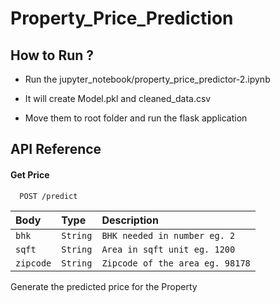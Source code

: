 # Property_Price_Prediction


## How to Run ?

- Run the jupyter_notebook/property_price_predictor-2.ipynb

- It will create Model.pkl and cleaned_data.csv 
- Move them to root folder and run the flask application 


## API Reference



#### Get Price

```http
  POST /predict
```



| Body | Type     |  Description| 
| :-------- | :------- |  :------- | 
| `bhk`      | `String` | `BHK needed in number eg. 2 `
| `sqft`      | `String` | `Area in sqft unit eg. 1200` 
| `zipcode`      | `String` | `Zipcode of the area eg. 98178` 

Generate the predicted price for the Property







